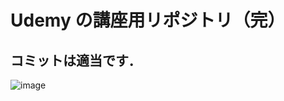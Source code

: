 # Udemy の講座用リポジトリ（完）

## コミットは適当です．

![image](https://github.com/user-attachments/assets/0c25a490-7a11-49d8-9c6b-a31784c4c672)
